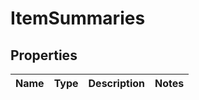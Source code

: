 
# ItemSummaries

## Properties
Name | Type | Description | Notes
------------ | ------------- | ------------- | -------------



